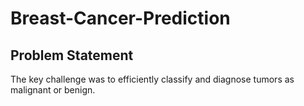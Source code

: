 # Breast-Cancer-Prediction
## Problem Statement
The key challenge was to efficiently classify and diagnose tumors as malignant or benign.
